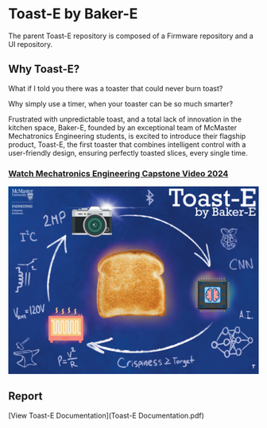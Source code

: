 # Toast-E by Baker-E
The parent Toast-E repository is composed of a Firmware repository and a UI repository.

## Why Toast-E?

What if I told you there was a toaster that could never burn toast?

Why simply use a timer, when your toaster can be so much smarter?

Frustrated with unpredictable toast, and a total lack of innovation in the kitchen space, Baker-E, founded by an exceptional team of McMaster Mechatronics Engineering students, is excited to introduce their flagship product, Toast-E, the first toaster that combines intelligent control with a user-friendly design, ensuring perfectly toasted slices, every single time.

### [Watch Mechatronics Engineering Capstone Video 2024](https://www.youtube.com/watch?v=05CiyPLuck4 "Watch Mechatronics Engineering Capstone Video 2024")
[![Poster](Toast-E_Capstone_Poster.jpg)](https://www.youtube.com/watch?v=05CiyPLuck4 "Watch Mechatronics Engineering Capstone Video 2024")


## Report

[View Toast-E Documentation](Toast-E Documentation.pdf)